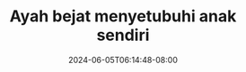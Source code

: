 --- 
title: "Ayah bejat menyetubuhi anak sendiri"
description: "video bokeh Ayah bejat menyetubuhi anak sendiri gratis full vidio terbaru"
date: 2024-06-05T06:14:48-08:00
file_code: "6sfk58b978we"
draft: false
cover: "6umrawiac64n6xf3.jpg"
tags: ["Ayah", "bejat", "menyetubuhi", "anak", "sendiri", "bokep-indo", "bokep-viral", "bokep-ig"]
length: 996
fld_id: "1392271"
foldername: "anakayah"
categories: ["anakayah"]
views: 65
---